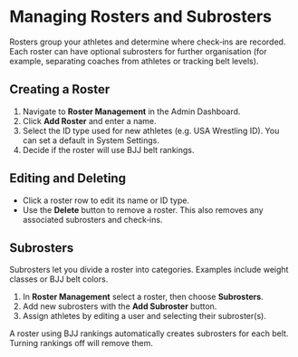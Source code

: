 # Managing Rosters and Subrosters

Rosters group your athletes and determine where check‑ins are recorded. Each roster can have optional subrosters for further organisation (for example, separating coaches from athletes or tracking belt levels).

## Creating a Roster

1. Navigate to **Roster Management** in the Admin Dashboard.
2. Click **Add Roster** and enter a name.
3. Select the ID type used for new athletes (e.g. USA Wrestling ID). You can set a default in System Settings.
4. Decide if the roster will use BJJ belt rankings.

## Editing and Deleting

- Click a roster row to edit its name or ID type.
- Use the **Delete** button to remove a roster. This also removes any associated subrosters and check‑ins.

## Subrosters

Subrosters let you divide a roster into categories. Examples include weight classes or BJJ belt colors.

1. In **Roster Management** select a roster, then choose **Subrosters**.
2. Add new subrosters with the **Add Subroster** button.
3. Assign athletes by editing a user and selecting their subroster(s).

A roster using BJJ rankings automatically creates subrosters for each belt. Turning rankings off will remove them.
